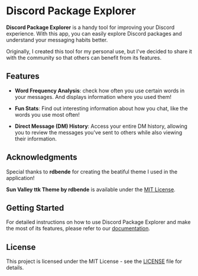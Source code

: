 # Discord Package Explorer

**Discord Package Explorer** is a handy tool for improving your Discord experience. With this app, you can easily explore Discord packages and understand your messaging habits better.

Originally, I created this tool for my personal use, but I've decided to share it with the community so that others can benefit from its features.

## Features

- **Word Frequency Analysis**: check how often you use certain words in your messages. And displays information where you used them!

- **Fun Stats**: Find out interesting information about how you chat, like the words you use most often!

- **Direct Message (DM) History**: Access your entire DM history, allowing you to review the messages you've sent to others while also viewing their information.

## Acknowledgments

Special thanks to **rdbende** for creating the beatiful theme I used in the application! 

**Sun Valley ttk Theme by rdbende** is available under the [MIT License](https://github.com/rdbende/Sun-Valley-ttk-theme/blob/main/LICENSE).

## Getting Started

For detailed instructions on how to use Discord Package Explorer and make the most of its features, please refer to our [documentation](link-to-your-documentation).

## License

This project is licensed under the MIT License - see the [LICENSE](LICENSE) file for details.
